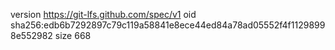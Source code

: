 version https://git-lfs.github.com/spec/v1
oid sha256:edb6b7292897c79c119a58841e8ece44ed84a78ad05552f4f11298998e552982
size 668
